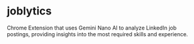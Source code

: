 # joblytics
Chrome Extension that uses Gemini Nano AI to analyze LinkedIn job postings, providing insights into the most required skills and experience.
